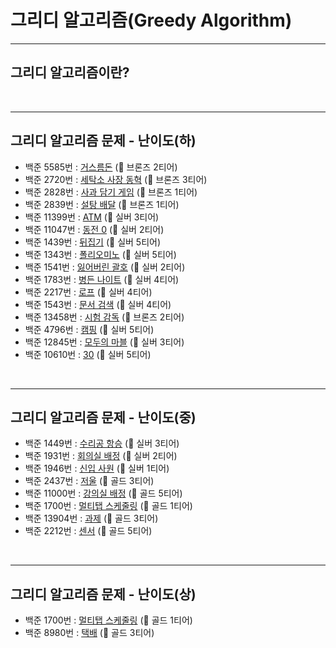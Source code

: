# 그리디 알고리즘(Greedy Algorithm)

---
## 그리디 알고리즘이란?
</br>

---
## 그리디 알고리즘 문제 - 난이도(하)
* 백준 5585번 : [거스름돈](https://www.acmicpc.net/problem/5585) (🥉 브론즈 2티어)
* 백준 2720번 : [세탁소 사장 동혁](https://www.acmicpc.net/problem/2720) (🥉 브론즈 3티어)
* 백준 2828번 : [사과 담기 게임](https://www.acmicpc.net/problem/2828) (🥉 브론즈 1티어)
* 백준 2839번 : [설탕 배달](https://www.acmicpc.net/problem/2839) (🥉 브론즈 1티어)
* 백준 11399번 : [ATM](https://www.acmicpc.net/problem/11399) (🥈 실버 3티어)
* 백준 11047번 : [동전 0](https://www.acmicpc.net/problem/11047) (🥈 실버 2티어)
* 백준 1439번 : [뒤집기](https://www.acmicpc.net/problem/1439) (🥈 실버 5티어)
* 백준 1343번 : [폴리오미노](https://www.acmicpc.net/problem/1343) (🥈 실버 5티어)
* 백준 1541번 : [잃어버린 괄호](https://www.acmicpc.net/problem/1541) (🥈 실버 2티어)
* 백준 1783번 : [병든 나이트](https://www.acmicpc.net/problem/1783) (🥈 실버 4티어)
* 백준 2217번 : [로프](https://www.acmicpc.net/problem/2217) (🥈 실버 4티어)
* 백준 1543번 : [문서 검색](https://www.acmicpc.net/problem/1543) (🥈 실버 4티어)
* 백준 13458번 : [시험 감독](https://www.acmicpc.net/problem/13458) (🥉 브론즈 2티어)
* 백준 4796번 : [캠핑](https://www.acmicpc.net/problem/4796) (🥈 실버 5티어)
* 백준 12845번 : [모두의 마블](https://www.acmicpc.net/problem/2437) (🥈 실버 3티어)
* 백준 10610번 : [30](https://www.acmicpc.net/problem/10610) (🥈 실버 5티어)
</br>

---
## 그리디 알고리즘 문제 - 난이도(중)
* 백준 1449번 : [수리공 항승](https://www.acmicpc.net/problem/1449) (🥈 실버 3티어)
* 백준 1931번 : [회의실 배정](https://www.acmicpc.net/problem/1931) (🥈 실버 2티어)
* 백준 1946번 : [신입 사원](https://www.acmicpc.net/problem/1946) (🥈 실버 1티어)
* 백준 2437번 : [저울](https://www.acmicpc.net/problem/2437) (🥇 골드 3티어)
* 백준 11000번 : [강의실 배정](https://www.acmicpc.net/problem/11000) (🥇 골드 5티어)
* 백준 1700번 : [멀티탭 스케줄링](https://www.acmicpc.net/problem/1700) (🥇 골드 1티어)
* 백준 13904번 : [과제](https://www.acmicpc.net/problem/13904) (🥇 골드 3티어)
* 백준 2212번 : [센서](https://www.acmicpc.net/problem/2212) (🥇 골드 5티어)
</br>

---
## 그리디 알고리즘 문제 - 난이도(상)
* 백준 1700번 : [멀티탭 스케줄링](https://www.acmicpc.net/problem/1700) (🥇 골드 1티어)
* 백준 8980번 : [택배](https://www.acmicpc.net/problem/8980) (🥇 골드 3티어)
</br>

